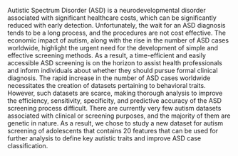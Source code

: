 Autistic Spectrum Disorder (ASD) is a neurodevelopmental disorder associated with significant healthcare costs, which can be significantly reduced with early detection. Unfortunately, the wait for an ASD diagnosis tends to be a long process, and the procedures are not cost effective. The economic impact of autism, along with the rise in the number of ASD cases worldwide, highlight the urgent need for the development of simple and effective screening methods. As a result, a time-efficient and easily accessible ASD screening is on the horizon to assist health professionals and inform individuals about whether they should pursue formal clinical diagnosis.
The rapid increase in the number of ASD cases worldwide necessitates the creation of datasets pertaining to behavioral traits. However, such datasets are scarce, making thorough analysis to improve the efficiency, sensitivity, specificity, and predictive accuracy of the ASD screening process difficult. There are currently very few autism datasets associated with clinical or screening purposes, and the majority of them are genetic in nature. As a result, we chose to study a new dataset for autism screening of adolescents that contains 20 features that can be used for further analysis to define key autistic traits and improve ASD case classification. 
